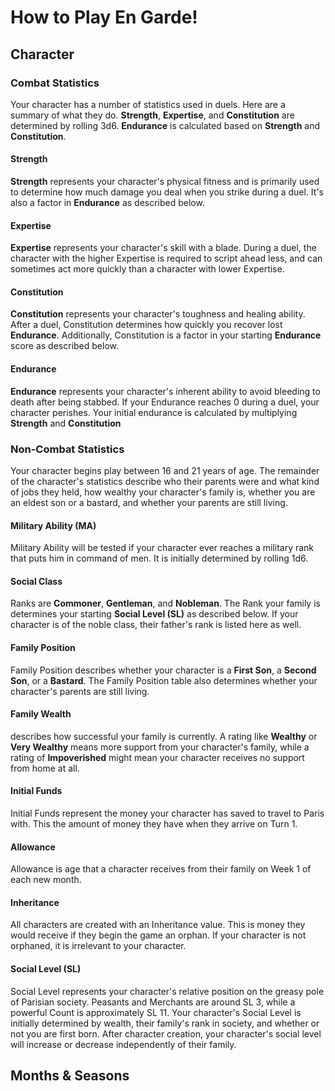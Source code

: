 # How to Play En Garde!
## Character
### Combat Statistics
Your character has a number of statistics used in duels.  Here are a summary of what they do.  **Strength**, **Expertise**, and **Constitution** are determined by rolling 3d6.  **Endurance** is calculated based on **Strength** and **Constitution**.
#### Strength
**Strength** represents your character's physical fitness and is primarily used to determine how much damage you deal when you strike during a duel.  It's also a factor in **Endurance** as described below.
#### Expertise
**Expertise** represents your character's skill with a blade.  During a duel, the character with the higher Expertise is required to script ahead less, and can sometimes act more quickly than a character with lower Expertise.
#### Constitution
**Constitution** represents your character's toughness and healing ability.  After a duel, Constitution determines how quickly you recover lost **Endurance**.  Additionally, Constitution is a factor in your starting **Endurance** score as described below.
#### Endurance
**Endurance** represents your character's inherent ability to avoid bleeding to death after being stabbed.  If your Endurance reaches 0 during a duel, your character perishes.
Your initial endurance is calculated by multiplying **Strength** and **Constitution**
### Non-Combat Statistics
Your character begins play between 16 and 21 years of age.  The remainder of the character's statistics describe who their parents were and what kind of jobs they held, how wealthy your character's family is, whether you are an eldest son or a bastard, and whether your parents are still living.
#### Military Ability (MA)
Military Ability will be tested if your character ever reaches a military rank that puts him in command of men.  It is initially determined by rolling 1d6.
#### Social Class
Ranks are **Commoner**, **Gentleman**, and **Nobleman**.  The Rank your family is determines your starting **Social Level (SL)** as described below.  If your character is of the noble class, their father's rank is listed here as well.
#### Family Position
Family Position describes whether your character is a **First Son**, a **Second Son**, or a **Bastard**.  The Family Position table also determines whether your character's parents are still living.
#### Family Wealth
describes how successful your family is currently.  A rating like **Wealthy** or **Very Wealthy** means more support from your character's family, while a rating of **Impoverished** might mean your character receives no support from home at all.
#### Initial Funds
Initial Funds represent the money your character has saved to travel to Paris with.  This the amount of money they have when they arrive on Turn 1.
#### Allowance
Allowance is age that a character receives from their family on Week 1 of each new month.
#### Inheritance
All characters are created with an Inheritance value.  This is money they would receive if they begin the game an orphan.  If your character is not orphaned, it is irrelevant to your character.
#### Social Level (SL)
Social Level represents your character's relative position on the greasy pole of Parisian society.  Peasants and Merchants are around SL 3, while a powerful Count is approximately SL 11.  Your character's Social Level is initially determined by wealth, their family's rank in society, and whether or not you are first born.  After character creation, your character's social level will increase or decrease independently of their family.
## Months & Seasons